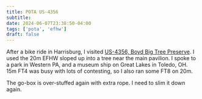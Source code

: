 ```yaml
---
title: POTA US-4356
subtitle:
date: 2024-06-07T23:38:50-04:00
tags: ['pota', 'efhw']
draft: false
---
```


After a bike ride in Harrisburg,
I visited [US-4356, Boyd Big Tree Preserve](https://pota.app/#/park/US-4356).
I used the 20m EFHW sloped up into a tree
near the main pavilion.
I spoke to a park in Western PA,
and a museum ship on Great Lakes
in Toledo, OH.
15m FT4 was busy
with lots of contesting,
so I also ran some FT8 on 20m.

The go-box is over-stuffed again with extra rope.
I need to slim it down again.

<!--more-->
